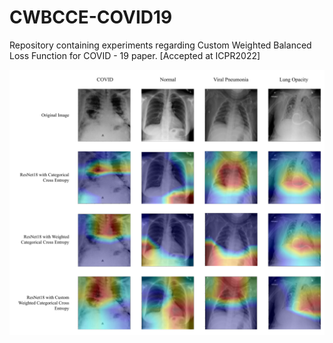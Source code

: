 # CWBCCE-COVID19
Repository containing experiments regarding Custom Weighted Balanced Loss Function for COVID - 19 paper. [Accepted at ICPR2022]

![Paper GradCAM Representation](https://github.com/MrinalTyagi/CWBCCE-COVID19/blob/main/4%20class%20gradcam.png)
